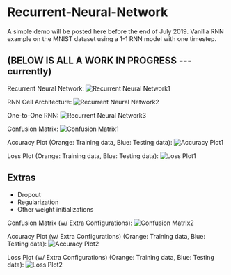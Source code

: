 # Recurrent-Neural-Network
A simple demo will be posted here before the end of July 2019.
Vanilla RNN example on the MNIST dataset using a 1-1 RNN model with one timestep.

## (BELOW IS ALL A WORK IN PROGRESS --- currently)
Recurrent Neural Network:
![Recurrent Neural Network1][RNN1]

[RNN1]: https://github.com/TensorFlow-ML-Architectures/Recurrent-Neural-Network/raw/master/architecture-rnn.png "Recurrent Neural Network"

RNN Cell Architecture:
![Recurrent Neural Network2][RNN2]

[RNN2]: https://github.com/TensorFlow-ML-Architectures/Recurrent-Neural-Network/raw/master/description-block-rnn.png "RNN Cell Architecture"

One-to-One RNN:
![Recurrent Neural Network3][RNN3]

[RNN3]: https://github.com/TensorFlow-ML-Architectures/Recurrent-Neural-Network/raw/master/rnn-one-to-one.png "One-to-One RNN"

Confusion Matrix:
![Confusion Matrix1][CM1]

[CM1]: https://github.com/TensorFlow-ML-Architectures/Recurrent-Neural-Network/raw/master/rnn_model_1/plot.png "Confusion Matrix"

Accuracy Plot (Orange: Training data, Blue: Testing data):
![Accuracy Plot1][AP1]

[AP1]: https://github.com/TensorFlow-ML-Architectures/Recurrent-Neural-Network/raw/master/rnn_model_1/acc.png "Accuracy Plot"

Loss Plot (Orange: Training data, Blue: Testing data):
![Loss Plot1][LP1]

[LP1]: https://github.com/TensorFlow-ML-Architectures/Recurrent-Neural-Network/raw/master/rnn_model_1/loss.png "Loss Plot"

## Extras
* Dropout
* Regularization
* Other weight initializations

Confusion Matrix (w/ Extra Configurations):
![Confusion Matrix2][CM2]

[CM2]: NO_LINK_YET "Confusion Matrix"

Accuracy Plot (w/ Extra Configurations) (Orange: Training data, Blue: Testing data):
![Accuracy Plot2][AP2]

[AP2]: NO_LINK_YET "Accuracy Plot"

Loss Plot (w/ Extra Configurations) (Orange: Training data, Blue: Testing data):
![Loss Plot2][LP2]

[LP2]: NO_LINK_YET "Loss Plot"
